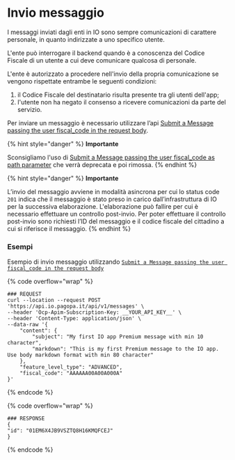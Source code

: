 # Invio messaggio

I messaggi inviati dagli enti in IO sono sempre comunicazioni di carattere personale, in quanto indirizzate a uno specifico utente.&#x20;

L'ente può interrogare il backend quando è a conoscenza del Codice Fiscale di un utente a cui deve comunicare qualcosa di personale.&#x20;

L'ente è autorizzato a procedere nell'invio della propria comunicazione se vengono rispettate entrambe le seguenti condizioni:

1. il Codice Fiscale del destinatario risulta presente tra gli utenti dell'app;
2. l'utente non ha negato il consenso a ricevere comunicazioni da parte del servizio.

Per inviare un messaggio è necessario utilizzare l’api [Submit a Message passing the user fiscal\_code in the request body](https://developer.io.italia.it/openapi.html#operation/submitMessageforUserWithFiscalCodeInBody).&#x20;

{% hint style="danger" %}
**Importante**

Sconsigliamo l'uso di [Submit a Message passing the user fiscal\_code as path parameter](https://developer.io.italia.it/openapi.html#operation/submitMessageforUser) che verrà deprecata e poi rimossa.
{% endhint %}

{% hint style="danger" %}
**Importante**

L’invio del messaggio avviene in modalità asincrona per cui lo status code `201` indica che il messaggio è stato preso in carico dall’infrastruttura di IO per la successiva elaborazione. L'elaborazione può fallire per cui è necessario effettuare un controllo post-invio. Per poter effettuare il controllo post-invio sono richiesti l’ID del messaggio e il codice fiscale del cittadino a cui si riferisce il messaggio.
{% endhint %}

### Esempi

Esempio di invio messaggio utilizzando [`Submit a Message passing the user fiscal_code in the request body`](https://developer.io.italia.it/openapi.html#operation/submitMessageforUserWithFiscalCodeInBody)

{% code overflow="wrap" %}
```shell
### REQUEST
curl --location --request POST 'https://api.io.pagopa.it/api/v1/messages' \
--header 'Ocp-Apim-Subscription-Key: __YOUR_API_KEY__' \
--header 'Content-Type: application/json' \
--data-raw '{
    "content": {
        "subject": "My first IO app Premium message with min 10 character",
        "markdown": "This is my first Premium message to the IO app. Use body markdown format with min 80 character"
    },
    "feature_level_type": "ADVANCED",
    "fiscal_code": "AAAAAA00A00A000A"
}'
```
{% endcode %}

{% code overflow="wrap" %}
```shell
### RESPONSE
{
"id": "01EM6X4JB9VSZTQ8H16KMQFCEJ"
}
```
{% endcode %}



#### &#x20;<a href="#_g6llo2xl6vp6" id="_g6llo2xl6vp6"></a>
